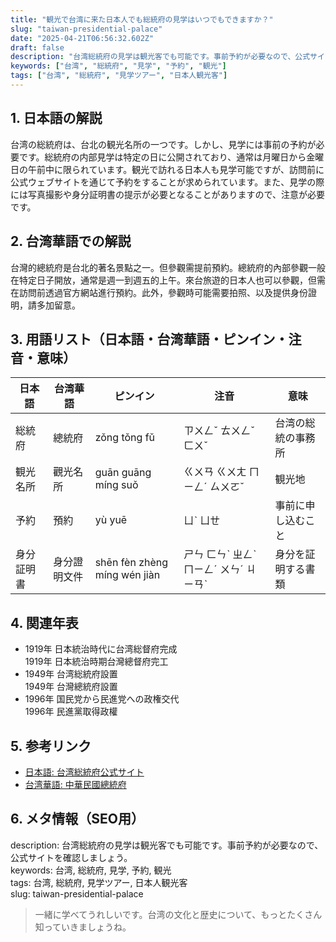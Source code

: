 ```yaml
---
title: "観光で台湾に来た日本人でも総統府の見学はいつでもできますか？"
slug: "taiwan-presidential-palace"
date: "2025-04-21T06:56:32.602Z"
draft: false
description: "台湾総統府の見学は観光客でも可能です。事前予約が必要なので、公式サイトを確認しましょう。"
keywords: ["台湾", "総統府", "見学", "予約", "観光"]
tags: ["台湾", "総統府", "見学ツアー", "日本人観光客"]
---
```


## 1. 日本語の解説  
台湾の総統府は、台北の観光名所の一つです。しかし、見学には事前の予約が必要です。総統府の内部見学は特定の日に公開されており、通常は月曜日から金曜日の午前中に限られています。観光で訪れる日本人も見学可能ですが、訪問前に公式ウェブサイトを通じて予約をすることが求められています。また、見学の際には写真撮影や身分証明書の提示が必要となることがありますので、注意が必要です。

## 2. 台湾華語での解説  
台灣的總統府是台北的著名景點之一。但參觀需提前預約。總統府的內部參觀一般在特定日子開放，通常是週一到週五的上午。來台旅遊的日本人也可以參觀，但需在訪問前透過官方網站進行預約。此外，參觀時可能需要拍照、以及提供身份證明，請多加留意。

## 3. 用語リスト（日本語・台湾華語・ピンイン・注音・意味）

| 日本語 | 台湾華語 | ピンイン | 注音 | 意味 |
| --- | --- | --- | --- | --- |
| 総統府 | 總統府 | zǒng tǒng fǔ | ㄗㄨㄥˇ ㄊㄨㄥˇ ㄈㄨˇ | 台湾の総統の事務所 |
| 観光名所 | 觀光名所 | guān guāng míng suǒ | ㄍㄨㄢ ㄍㄨㄤ ㄇㄧㄥˊ ㄙㄨㄛˇ | 観光地 |
| 予約 | 預約 | yù yuē | ㄩˋ ㄩㄝ | 事前に申し込むこと |
| 身分証明書 | 身分證明文件 | shēn fèn zhèng míng wén jiàn | ㄕㄣ ㄈㄣˋ ㄓㄥˋ ㄇㄧㄥˊ ㄨㄣˊ ㄐㄧㄢˋ | 身分を証明する書類 |

## 4. 関連年表  

- 1919年 日本統治時代に台湾総督府完成  
  1919年 日本統治時期台灣總督府完工  
- 1949年 台湾総統府設置  
  1949年 台灣總統府設置  
- 1996年 国民党から民進党への政権交代  
  1996年 民進黨取得政權  

## 5. 参考リンク  
- [日本語: 台湾総統府公式サイト](https://www.president.gov.tw/)  
- [台湾華語: 中華民國總統府](https://www.president.gov.tw/)

## 6. メタ情報（SEO用）  
description: 台湾総統府の見学は観光客でも可能です。事前予約が必要なので、公式サイトを確認しましょう。  
keywords: 台湾, 総統府, 見学, 予約, 観光  
tags: 台湾, 総統府, 見学ツアー, 日本人観光客  
slug: taiwan-presidential-palace

> 一緒に学べてうれしいです。台湾の文化と歴史について、もっとたくさん知っていきましょうね。